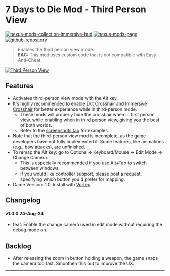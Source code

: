 [//]: # (DO NOT EDIT: This file has been autogenerated, any changes will be overwritten)
# 7 Days to Die Mod - Third Person View
[![nexus-mods-collection-immersive-hud](https://img.shields.io/badge/Nexus%20Mods%20Collection-Immersive%20HUD%20-orange?style=flat-square&logo=spinrilla)](https://next.nexusmods.com/7daystodie/collections/epfqzi) [![nexus-mods-page](https://img.shields.io/badge/Nexus%20Mod-Third%20Person%20View%20-orange?style=flat-square&logo=spinrilla)](https://www.nexusmods.com/7daystodie/mods/5903) [![github-repository](https://img.shields.io/badge/GitHub-Repository-green?style=flat-square&logo=github)](https://github.com/rdok/7daystodie_mod_third_person_view)

> Enables the third person view mode.    
> **EAC:** This mod uses custom code that is not compatible with Easy Anti-Cheat.
 
[![Third Person View](https://raw.githubusercontent.com/rdok/7daystodie_mod_third_person_view/main/documentation/showcase.gif)](https://www.nexusmods.com/7daystodie/mods/5903)

## Features
- Activates third-person view mode with the Alt key.
- It's highly recommended to enable [Dot Crosshair](https://www.nexusmods.com/7daystodie/mods/5640) and [Immersive Crosshair](https://www.nexusmods.com/7daystodie/mods/5601) for better experience while in third-person mode. 
  - These mods will properly hide the crosshair when in first person view, while enabling when in third person view, giving you the best of both worlds. 
  - Refer to the [screenshots tab](https://staticdelivery.nexusmods.com/mods/1059/images/5903/5903-1724496760-686489418.jpeg) for examples.
- Note that the third-person view mod is incomplete, as the game developers have not fully implemented it. Some features, like animations (e.g., bow attacks), are unfinished.
- To remap the Alt key: go to Options -> Keyboard/Mouse -> Edit Mode -> Change Camera.
  - This is especially recommended if you use Alt+Tab to switch between windows.
  - If you would like controller support, please post a request, specifying which button you'd prefer for mapping.
- Game Version: 1.0. Install with [Vortex](https://www.nexusmods.com/about/vortex/).

## Changelog
#### v1.0.0 24-Aug-24
- feat: Enable the change camera used in edit mode without requiring the debug mode on.

## Backlog
- After releasing the zoom in button holding a weapon, the game snaps the camera too fast. Smoothen this out to improve the UX.



***

[//]: # (DO NOT EDIT: This file has been autogenerated, any changes will be overwritten)

